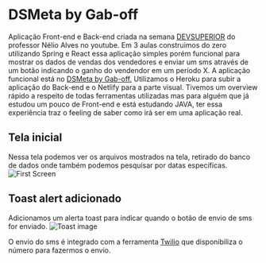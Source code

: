 # DSMeta by Gab-off
Aplicação Front-end e Back-end criada na semana [DEVSUPERIOR](https://devsuperior.com.br/cursos) do professor Nélio Alves no youtube.
Em 3 aulas construimos do zero utilizando Spring e React essa aplicação simples porém funcional para mostrar os dados de vendas dos vendedores e enviar um sms através
de um botão indicando o ganho do vendendor em um período X.
A aplicação funcional está no [DSMeta by Gab-off.](https://dsmetabygab.netlify.app/)
Utilizamos o Heroku para subir a aplicação do Back-end e o Netlify para a parte visual.
Tivemos um overview rápido a respeito de todas ferramentas utilizadas mas para alguém que já estudou um pouco de Front-end e está estudando JAVA, ter essa experiência
traz o feeling de saber como irá ser em uma aplicação real.

## Tela inicial
Nessa tela podemos ver os arquivos mostrados na tela, retirado do banco de dados onde também podemos pesquisar por datas específicas.
![First Screen](../assets/first_screen.png?raw=true)

## Toast alert adicionado
Adicionamos um alerta toast para indicar quando o botão de envio de sms for enviado.
![Toast image](../assets/toasted_pressed.png?raw=true)

O envio do sms é integrado com a ferramenta [Twilio](https://www.twilio.com/pt-br/) que disponibiliza o número para fazermos o envio.
